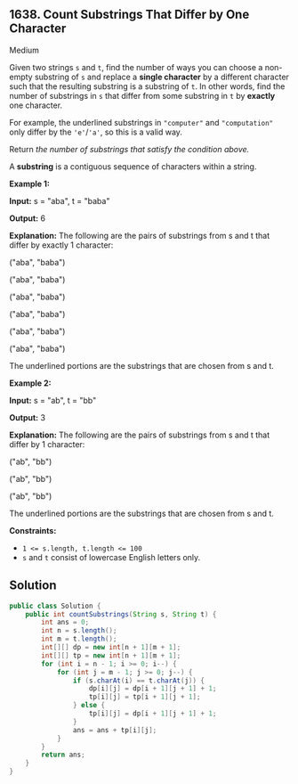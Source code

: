 ## 1638\. Count Substrings That Differ by One Character

Medium

Given two strings `s` and `t`, find the number of ways you can choose a non-empty substring of `s` and replace a **single character** by a different character such that the resulting substring is a substring of `t`. In other words, find the number of substrings in `s` that differ from some substring in `t` by **exactly** one character.

For example, the underlined substrings in `"computer"` and `"computation"` only differ by the `'e'`/`'a'`, so this is a valid way.

Return _the number of substrings that satisfy the condition above._

A **substring** is a contiguous sequence of characters within a string.

**Example 1:**

**Input:** s = "aba", t = "baba"

**Output:** 6

**Explanation:** The following are the pairs of substrings from s and t that differ by exactly 1 character: 

("aba", "baba") 

("aba", "baba")

("aba", "baba") 

("aba", "baba")

("aba", "baba") 

("aba", "baba") 

The underlined portions are the substrings that are chosen from s and t.

**Example 2:**

**Input:** s = "ab", t = "bb"

**Output:** 3

**Explanation:** The following are the pairs of substrings from s and t that differ by 1 character: 

("ab", "bb") 

("ab", "bb")

("ab", "bb") 

The underlined portions are the substrings that are chosen from s and t.

**Constraints:**

*   `1 <= s.length, t.length <= 100`
*   `s` and `t` consist of lowercase English letters only.

## Solution

```java
public class Solution {
    public int countSubstrings(String s, String t) {
        int ans = 0;
        int n = s.length();
        int m = t.length();
        int[][] dp = new int[n + 1][m + 1];
        int[][] tp = new int[n + 1][m + 1];
        for (int i = n - 1; i >= 0; i--) {
            for (int j = m - 1; j >= 0; j--) {
                if (s.charAt(i) == t.charAt(j)) {
                    dp[i][j] = dp[i + 1][j + 1] + 1;
                    tp[i][j] = tp[i + 1][j + 1];
                } else {
                    tp[i][j] = dp[i + 1][j + 1] + 1;
                }
                ans = ans + tp[i][j];
            }
        }
        return ans;
    }
}
```